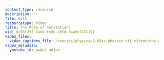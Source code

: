 ```yaml
---
content_type: resource
description: ''
file: null
resourcetype: Video
title: The Role of Recitations
uid: dc93f253-2aeb-fe3b-c9fd-04a5e7181191
video_files:
  video_captions_file: /courses/physics/8-03sc-physics-iii-vibrations-and-waves-fall-2016/instructor-insights/the-role-of-recitations/wwQu2_u8jeo.vtt
video_metadata:
  youtube_id: wwQu2_u8jeo
---
```


